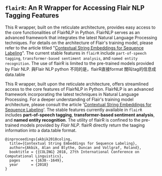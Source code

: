 ## `flairR`: An R Wrapper for Accessing Flair NLP Tagging Features

This R wrapper, built on the reticulate architecture, provides easy access to the core functionalities of FlairNLP in Python. FlairNLP serves as an advanced framework that integrates the latest Natural Language Processing techniques. For details on the architecture of Flair's training model, please refer to the article titled "[Contextual String Embeddings for Sequence Labeling](https://aclanthology.org/C18-1139.pdf)". The current stable features in `flairR` include `part-of-speech tagging`, `transformer-based sentiment analysis`, and `named entity recognition`. The use of flairR is limited to the pre-trained models provided by Flair NLP. 與Flair NLP python 不同的是，flairR直接format 關叫tag的信息成data.table 

This R wrapper, built upon the reticulate architecture, offers streamlined access to the core features of FlairNLP in Python. FlairNLP is an advanced framework incorporating the latest techniques in Natural Language Processing. For a deeper understanding of Flair's training model architecture, please consult the article '[Contextual String Embeddings for Sequence Labeling](https://aclanthology.org/C18-1139.pdf)'. The stable features currently available in `flairR` includes __part-of-speech tagging__, __transformer-based sentiment analysis__, and __named entity recognition__. The utility of flairR is confined to the pre-trained models provided by _Flair NLP_. flairR directly return the taaging information into a data.table format.




```
@inproceedings{akbik2018coling,
  title={Contextual String Embeddings for Sequence Labeling},
  author={Akbik, Alan and Blythe, Duncan and Vollgraf, Roland},
  booktitle = {{COLING} 2018, 27th International Conference on Computational Linguistics},
  pages     = {1638--1649},
  year      = {2018}
}
```
